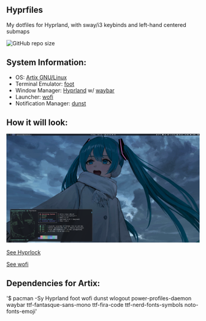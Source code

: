 ## Hyprfiles

My dotfiles for Hyprland, with sway/i3 keybinds and left-hand centered submaps

![GitHub repo size](https://img.shields.io/github/repo-size/fleshguard/hyprfiles?style=for-the-badge&label=Size&labelColor=393e64&color=7579a8)
## System Information:
* OS: [Artix GNU/Linux](https://artixlinux.org/)
* Terminal Emulator: [foot](https://wiki.archlinux.org/title/Foot)
* Window Manager: [Hyprland](https://hyprland.org/) w/ [waybar](https://man.archlinux.org/man/waybar.5.en)
* Launcher: [wofi](https://man.archlinux.org/man/wofi.1)
* Notification Manager: [dunst](https://man.archlinux.org/man/dunst.1)
## How it will look:
![img](/Github/miku_clean_2.png)

[See Hyprlock](/Github/hyprlock_personal.png)

[See wofi](/Github/miku_wofi.png)
## Dependencies for Artix:
'$ pacman -Sy Hyprland foot wofi dunst wlogout power-profiles-daemon waybar ttf-fantasque-sans-mono ttf-fira-code ttf-nerd-fonts-symbols noto-fonts-emoji'
